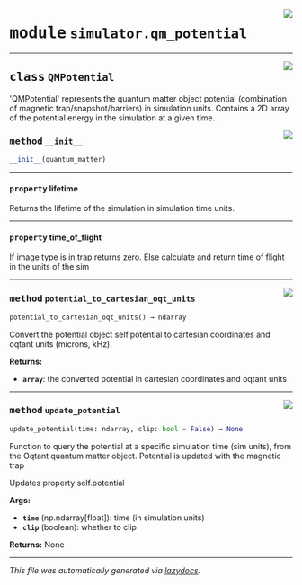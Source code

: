 <!-- markdownlint-disable -->

<a href="../../oqtant/simulator/qm_potential.py#L0"><img align="right" style="float:right;" src="https://img.shields.io/badge/-source-cccccc?style=flat-square"></a>

# <kbd>module</kbd> `simulator.qm_potential`






---

<a href="../../oqtant/simulator/qm_potential.py#L22"><img align="right" style="float:right;" src="https://img.shields.io/badge/-source-cccccc?style=flat-square"></a>

## <kbd>class</kbd> `QMPotential`
'QMPotential' represents the quantum matter object potential (combination of magnetic trap/snapshot/barriers) in simulation units. Contains a 2D array of the potential energy in the simulation at a given time. 

<a href="../../oqtant/simulator/qm_potential.py#L56"><img align="right" style="float:right;" src="https://img.shields.io/badge/-source-cccccc?style=flat-square"></a>

### <kbd>method</kbd> `__init__`

```python
__init__(quantum_matter)
```






---

#### <kbd>property</kbd> lifetime

Returns the lifetime of the simulation in simulation time units. 

---

#### <kbd>property</kbd> time_of_flight

If image type is in trap returns zero. Else calculate and return time of flight in the units of the sim 



---

<a href="../../oqtant/simulator/qm_potential.py#L131"><img align="right" style="float:right;" src="https://img.shields.io/badge/-source-cccccc?style=flat-square"></a>

### <kbd>method</kbd> `potential_to_cartesian_oqt_units`

```python
potential_to_cartesian_oqt_units() → ndarray
```

Convert the potential object self.potential to cartesian coordinates and oqtant units (microns, kHz). 



**Returns:**
 
 - <b>`array`</b>:  the converted potential in cartesian coordinates and oqtant units 

---

<a href="../../oqtant/simulator/qm_potential.py#L81"><img align="right" style="float:right;" src="https://img.shields.io/badge/-source-cccccc?style=flat-square"></a>

### <kbd>method</kbd> `update_potential`

```python
update_potential(time: ndarray, clip: bool = False) → None
```

Function to query the potential at a specific simulation time (sim units), from the Oqtant quantum matter object. Potential is updated with the magnetic trap 

Updates property self.potential 



**Args:**
 
 - <b>`time`</b> (np.ndarray[float]):   time (in simulation units) 
 - <b>`clip`</b> (boolean):  whether to clip 



**Returns:**
 None 




---

_This file was automatically generated via [lazydocs](https://github.com/ml-tooling/lazydocs)._
